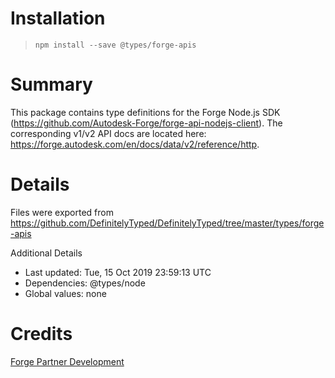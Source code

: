 # Installation

> `npm install --save @types/forge-apis`

# Summary

This package contains type definitions for the Forge Node.js SDK (https://github.com/Autodesk-Forge/forge-api-nodejs-client).
The corresponding v1/v2 API docs are located here: https://forge.autodesk.com/en/docs/data/v2/reference/http.

# Details

Files were exported from https://github.com/DefinitelyTyped/DefinitelyTyped/tree/master/types/forge-apis

Additional Details

-   Last updated: Tue, 15 Oct 2019 23:59:13 UTC
-   Dependencies: @types/node
-   Global values: none

# Credits

<a href="mailto:forge.help@autodesk.com">Forge Partner Development</a>
